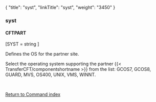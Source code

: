 {
    "title": "syst",
    "linkTitle": "syst",
    "weight": "3450"
}<span id="syst"></span>

### syst

#### CFTPART

\[SYST = string \]

Defines the OS for the partner site.

Select the operating system supporting the partner {{< TransferCFT/componentshortname  >}}
from the list: GCOS7, GCOS8, GUARD, MVS, OS400, UNIX,
VMS, WINNT.

 

[Return to Command index](../../)
